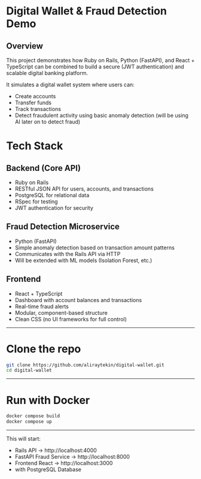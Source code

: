 # Digital Wallet & Fraud Detection Demo

## Overview

This project demonstrates how Ruby on Rails, Python (FastAPI), and React + TypeScript can be combined to build a secure (JWT authentication) and scalable digital banking platform.

It simulates a digital wallet system where users can:

- Create accounts
- Transfer funds
- Track transactions
- Detect fraudulent activity using basic anomaly detection (will be using AI later on to detect fraud)

# Tech Stack
## Backend (Core API)

- Ruby on Rails
- RESTful JSON API for users, accounts, and transactions
- PostgreSQL for relational data
- RSpec for testing
- JWT authentication for security

## Fraud Detection Microservice

- Python (FastAPI)
- Simple anomaly detection based on transaction amount patterns
- Communicates with the Rails API via HTTP
- Will be extended with ML models (Isolation Forest, etc.)

## Frontend

- React + TypeScript
- Dashboard with account balances and transactions
- Real-time fraud alerts
- Modular, component-based structure
- Clean CSS (no UI frameworks for full control)

---

# Clone the repo

```bash
git clone https://github.com/aliraytekin/digital-wallet.git
cd digital-wallet
```

--- 

# Run with Docker

```bash
docker compose build
docker compose up
```

---


This will start:

- Rails API → http://localhost:4000
- FastAPI Fraud Service → http://localhost:8000
- Frontend React → http://localhost:3000 
- with PostgreSQL Database




